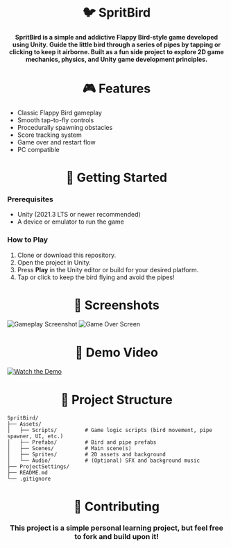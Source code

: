 <h1 align="center">🐦 SpritBird</h1>

<h4 align="center">
<b>SpritBird</b> is a simple and addictive <b>Flappy Bird-style game</b> developed using <b>Unity</b>. Guide the little bird through a series of pipes by tapping or clicking to keep it airborne. Built as a fun side project to explore 2D game mechanics, physics, and Unity game development principles.
</h4>


<h1 align="center">🎮 Features</h1>

* Classic Flappy Bird gameplay
* Smooth tap-to-fly controls
* Procedurally spawning obstacles
* Score tracking system
* Game over and restart flow
* PC compatible

<h1 align="center">🚀 Getting Started</h1>

### Prerequisites

* Unity (2021.3 LTS or newer recommended)
* A device or emulator to run the game

### How to Play

1. Clone or download this repository.
2. Open the project in Unity.
3. Press **Play** in the Unity editor or build for your desired platform.
4. Tap or click to keep the bird flying and avoid the pipes!

<h1 align="center">📸 Screenshots</h1>


![Gameplay Screenshot](Assets/Screenshots/screenshot1.png)
![Game Over Screen](Assets/Screenshots/screenshot2.png)


<h1 align="center">🎥 Demo Video</h1>


[![Watch the Demo](https://img.youtube.com/vi/YOUR_VIDEO_ID/0.jpg)](https://www.youtube.com/watch?v=YOUR_VIDEO_ID)



<h1 align="center">📂 Project Structure</h1>

```
SpritBird/
├── Assets/
│   ├── Scripts/         # Game logic scripts (bird movement, pipe spawner, UI, etc.)
│   ├── Prefabs/         # Bird and pipe prefabs
│   ├── Scenes/          # Main scene(s)
│   ├── Sprites/         # 2D assets and background
│   └── Audio/           # (Optional) SFX and background music
├── ProjectSettings/
├── README.md
└── .gitignore
```


<h1 align="center">🙌 Contributing</h1>

<h3 align="center">
This project is a simple personal learning project, but feel free to fork and build upon it!
</h3>
